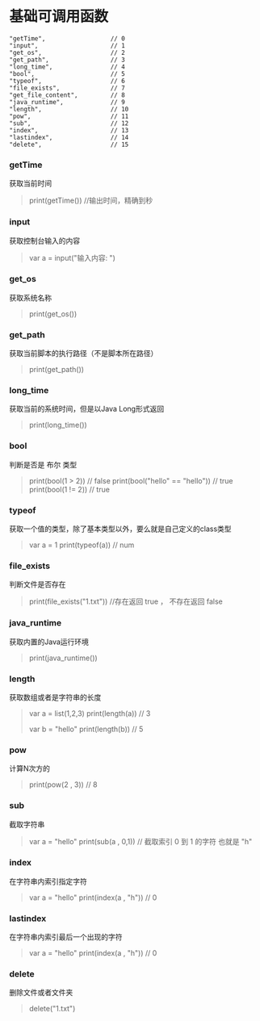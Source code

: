 # 基础可调用函数
```
"getTime",                  // 0
"input",                    // 1
"get_os",                   // 2
"get_path",                 // 3
"long_time",                // 4
"bool",                     // 5
"typeof",                   // 6
"file_exists",              // 7
"get_file_content",         // 8
"java_runtime",             // 9
"length",                   // 10
"pow",                      // 11
"sub",                      // 12
"index",                    // 13
"lastindex",                // 14
"delete",                   // 15
```

### getTime
获取当前时间
> print(getTime())  //输出时间，精确到秒

### input
获取控制台输入的内容
> var a = input("输入内容: ")

### get_os
获取系统名称
> print(get_os())

### get_path
获取当前脚本的执行路径（不是脚本所在路径）
> print(get_path())

### long_time
获取当前的系统时间，但是以Java Long形式返回
> print(long_time())

### bool
判断是否是 布尔 类型
> print(bool(1 > 2))                    // false
> print(bool("hello" == "hello"))       // true
> print(bool(1 != 2))                   // true

### typeof
获取一个值的类型，除了基本类型以外，要么就是自己定义的class类型
> var a = 1
> print(typeof(a))          // num

### file_exists
判断文件是否存在
> print(file_exists("1.txt"))             //存在返回 true ， 不存在返回 false

### java_runtime
获取内置的Java运行环境
> print(java_runtime())

### length
获取数组或者是字符串的长度
> var a = list(1,2,3)
> print(length(a))              // 3
>
> var b = "hello"
> print(length(b))              // 5

### pow
计算N次方的
> print(pow(2 , 3))             // 8

### sub
截取字符串
> var a = "hello"
> print(sub(a , 0,1))           // 截取索引 0 到 1 的字符 也就是 "h"

### index
在字符串内索引指定字符
> var a = "hello"
> print(index(a , "h"))         // 0

### lastindex
在字符串内索引最后一个出现的字符
> var a = "hello"
> print(index(a , "h"))         // 0

### delete
删除文件或者文件夹
> delete("1.txt")
